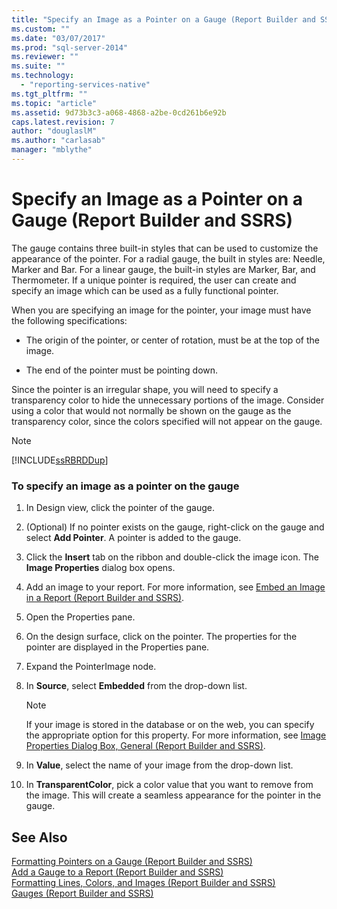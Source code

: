 ```yaml
---
title: "Specify an Image as a Pointer on a Gauge (Report Builder and SSRS) | Microsoft Docs"
ms.custom: ""
ms.date: "03/07/2017"
ms.prod: "sql-server-2014"
ms.reviewer: ""
ms.suite: ""
ms.technology: 
  - "reporting-services-native"
ms.tgt_pltfrm: ""
ms.topic: "article"
ms.assetid: 9d73b3c3-a068-4868-a2be-0cd261b6e92b
caps.latest.revision: 7
author: "douglaslM"
ms.author: "carlasab"
manager: "mblythe"
---
```

# Specify an Image as a Pointer on a Gauge (Report Builder and SSRS)
  The gauge contains three built-in styles that can be used to customize the appearance of the pointer. For a radial gauge, the built in styles are: Needle, Marker and Bar. For a linear gauge, the built-in styles are Marker, Bar, and Thermometer. If a unique pointer is required, the user can create and specify an image which can be used as a fully functional pointer.  
  
 When you are specifying an image for the pointer, your image must have the following specifications:  
  
-   The origin of the pointer, or center of rotation, must be at the top of the image.  
  
-   The end of the pointer must be pointing down.  
  
 Since the pointer is an irregular shape, you will need to specify a transparency color to hide the unnecessary portions of the image. Consider using a color that would not normally be shown on the gauge as the transparency color, since the colors specified will not appear on the gauge.  
  
> [!NOTE]  
>  [!INCLUDE[ssRBRDDup](../../includes/ssrbrddup-md.md)]  
  
### To specify an image as a pointer on the gauge  
  
1.  In Design view, click the pointer of the gauge.  
  
2.  (Optional) If no pointer exists on the gauge, right-click on the gauge and select **Add Pointer**. A pointer is added to the gauge.  
  
3.  Click the **Insert** tab on the ribbon and double-click the image icon. The **Image Properties** dialog box opens.  
  
4.  Add an image to your report. For more information, see [Embed an Image in a Report &#40;Report Builder and SSRS&#41;](../../2014/reporting-services/embed-an-image-in-a-report-report-builder-and-ssrs.md).  
  
5.  Open the Properties pane.  
  
6.  On the design surface, click on the pointer. The properties for the pointer are displayed in the Properties pane.  
  
7.  Expand the PointerImage node.  
  
8.  In **Source**, select **Embedded** from the drop-down list.  
  
    > [!NOTE]  
    >  If your image is stored in the database or on the web, you can specify the appropriate option for this property. For more information, see [Image Properties Dialog Box, General &#40;Report Builder and SSRS&#41;](../../2014/reporting-services/image-properties-dialog-box-general-report-builder-and-ssrs.md).  
  
9. In **Value**, select the name of your image from the drop-down list.  
  
10. In **TransparentColor**, pick a color value that you want to remove from the image. This will create a seamless appearance for the pointer in the gauge.  
  
## See Also  
 [Formatting Pointers on a Gauge &#40;Report Builder and SSRS&#41;](../../2014/reporting-services/formatting-pointers-on-a-gauge-report-builder-and-ssrs.md)   
 [Add a Gauge to a Report &#40;Report Builder and SSRS&#41;](../../2014/reporting-services/add-a-gauge-to-a-report-report-builder-and-ssrs.md)   
 [Formatting Lines, Colors, and Images &#40;Report Builder and SSRS&#41;](../../2014/reporting-services/formatting-lines-colors-and-images-report-builder-and-ssrs.md)   
 [Gauges &#40;Report Builder and SSRS&#41;](../../2014/reporting-services/gauges-report-builder-and-ssrs.md)  
  
  